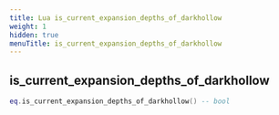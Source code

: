 ```yaml
---
title: Lua is_current_expansion_depths_of_darkhollow
weight: 1
hidden: true
menuTitle: is_current_expansion_depths_of_darkhollow
---
```

## is_current_expansion_depths_of_darkhollow
```lua
eq.is_current_expansion_depths_of_darkhollow() -- bool
```